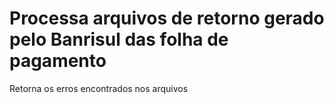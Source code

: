# Processa arquivos de retorno gerado pelo Banrisul das folha de pagamento


Retorna os erros encontrados nos arquivos
